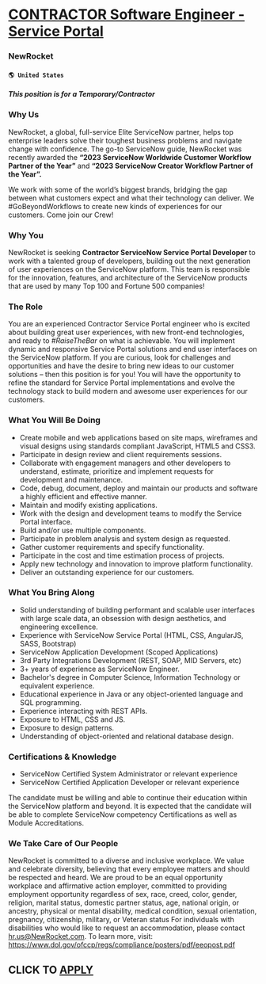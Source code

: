 # [CONTRACTOR Software Engineer - Service Portal](https://www.remotewlb.com/apply/contractor-software-engineer-service-portal-55434)  
### NewRocket  
#### `🌎 United States`  

_**This position is for a Temporary/Contractor**_

### Why Us

NewRocket, a global, full-service Elite ServiceNow partner, helps top enterprise leaders solve their toughest business problems and navigate change with confidence. The go-to ServiceNow guide, NewRocket was recently awarded the **“2023 ServiceNow Worldwide Customer Workflow Partner of the Year”** and **“2023 ServiceNow Creator Workflow Partner of the Year”.**

We work with some of the world’s biggest brands, bridging the gap between what customers expect and what their technology can deliver. We #GoBeyondWorkflows to create new kinds of experiences for our customers. Come join our Crew!

### Why You

NewRocket is seeking **Contractor ServiceNow Service Portal Developer** to work with a talented group of developers, building out the next generation of user experiences on the ServiceNow platform. This team is responsible for the innovation, features, and architecture of the ServiceNow products that are used by many Top 100 and Fortune 500 companies!

### The Role

You are an experienced Contractor Service Portal engineer who is excited about building great user experiences, with new front-end technologies, and ready to _#RaiseTheBar_ on what is achievable. You will implement dynamic and responsive Service Portal solutions and end user interfaces on the ServiceNow platform. If you are curious, look for challenges and opportunities and have the desire to bring new ideas to our customer solutions – then this position is for you! You will have the opportunity to refine the standard for Service Portal implementations and evolve the technology stack to build modern and awesome user experiences for our customers.

### What You Will Be Doing

  * Create mobile and web applications based on site maps, wireframes and visual designs using standards compliant JavaScript, HTML5 and CSS3.
  * Participate in design review and client requirements sessions.
  * Collaborate with engagement managers and other developers to understand, estimate, prioritize and implement requests for development and maintenance.
  * Code, debug, document, deploy and maintain our products and software a highly efficient and effective manner.
  * Maintain and modify existing applications.
  * Work with the design and development teams to modify the Service Portal interface.
  * Build and/or use multiple components.
  * Participate in problem analysis and system design as requested.
  * Gather customer requirements and specify functionality.
  * Participate in the cost and time estimation process of projects.
  * Apply new technology and innovation to improve platform functionality.
  * Deliver an outstanding experience for our customers.

### What You Bring Along

  * Solid understanding of building performant and scalable user interfaces with large scale data, an obsession with design aesthetics, and engineering excellence.
  * Experience with ServiceNow Service Portal (HTML, CSS, AngularJS, SASS, Bootstrap)
  * ServiceNow Application Development (Scoped Applications)
  * 3rd Party Integrations Development (REST, SOAP, MID Servers, etc)
  * 3+ years of experience as ServiceNow Engineer.
  * Bachelor's degree in Computer Science, Information Technology or equivalent experience.
  * Educational experience in Java or any object-oriented language and SQL programming.
  * Experience interacting with REST APIs.
  * Exposure to HTML, CSS and JS.
  * Exposure to design patterns.
  * Understanding of object-oriented and relational database design.

### Certifications & Knowledge

  * ServiceNow Certified System Administrator or relevant experience
  * ServiceNow Certified Application Developer or relevant experience

The candidate must be willing and able to continue their education within the ServiceNow platform and beyond. It is expected that the candidate will be able to complete ServiceNow competency Certifications as well as Module Accreditations.

### We Take Care of Our People

NewRocket is committed to a diverse and inclusive workplace. We value and celebrate diversity, believing that every employee matters and should be respected and heard. We are proud to be an equal opportunity workplace and affirmative action employer, committed to providing employment opportunity regardless of sex, race, creed, color, gender, religion, marital status, domestic partner status, age, national origin, or ancestry, physical or mental disability, medical condition, sexual orientation, pregnancy, citizenship, military, or Veteran status For individuals with disabilities who would like to request an accommodation, please contact hr.us@NewRocket.com. To learn more, visit: https://www.dol.gov/ofccp/regs/compliance/posters/pdf/eeopost.pdf

  
## CLICK TO [APPLY](https://www.remotewlb.com/apply/contractor-software-engineer-service-portal-55434)

